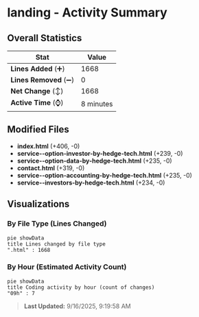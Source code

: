 # landing - Activity Summary 

## Overall Statistics

| Stat                   | Value                                                             |
| ---------------------- | ----------------------------------------------------------------- |
| **Lines Added** (➕)   | 1668                                          |
| **Lines Removed** (➖) | 0                                        |
| **Net Change** (↕)    | 1668                |
| **Active Time** (⌚)   | 8 minutes |


## Modified Files
- **index.html** (+406, -0)
- **service--option-investor-by-hedge-tech.html** (+239, -0)
- **service--option-data-by-hedge-tech.html** (+235, -0)
- **contact.html** (+319, -0)
- **service--option-accounting-by-hedge-tech.html** (+235, -0)
- **service--investors-by-hedge-tech.html** (+234, -0)

## Visualizations

### By File Type (Lines Changed)

```mermaid
pie showData
title Lines changed by file type
".html" : 1668
```

### By Hour (Estimated Activity Count)

```mermaid
pie showData
title Coding activity by hour (count of changes)
"09h" : 7
```


> **Last Updated:** 9/16/2025, 9:19:58 AM